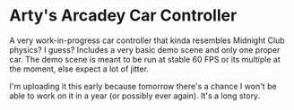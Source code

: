# Arty's Arcadey Car Controller

A very work-in-progress car controller that kinda resembles Midnight Club
physics? I guess? Includes a very basic demo scene and only one proper car.
The demo scene is meant to be run at stable 60 FPS or its multiple at the
moment, else expect a lot of jitter.

I'm uploading it this early because tomorrow there's a chance I won't be able to
work on it in a year (or possibly ever again). It's a long story.
